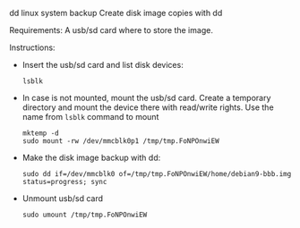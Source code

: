 dd linux system backup
Create disk image copies with dd

Requirements:
  A usb/sd card where to store the image.

Instructions:

- Insert the usb/sd card and list disk devices:
    ```
    lsblk
    ```

- In case is not mounted, mount the usb/sd card.
  Create a temporary directory and mount the device there with read/write rights.
  Use the name from `lsblk` command to mount
    ```
    mktemp -d
    sudo mount -rw /dev/mmcblk0p1 /tmp/tmp.FoNPOnwiEW
    ```

- Make the disk image backup with dd:
    ```
    sudo dd if=/dev/mmcblk0 of=/tmp/tmp.FoNPOnwiEW/home/debian9-bbb.img status=progress; sync
    ```

- Unmount usb/sd card
    ```
    sudo umount /tmp/tmp.FoNPOnwiEW
    ```

